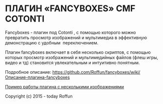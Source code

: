 # ПЛАГИН «FANCYBOXES» CMF COTONTI
<p>Fancyboxes&nbsp;- плагин под Cotonti&nbsp;, с помощью которого можно превратить просмотр изображений и мультимедиа в эффективную демонстрацию с удобным &nbsp;переключением.</p>

<p>Плагин fancyboxes включает в себя несколько скриптов, с помощью которых просмотр изображений и мультимедийных файлов (флеш игры, видео и тд) становится увлекательным и интуитивно понятным.</p>

Подробное описание: https://github.com/Roffun/fancyboxes/wiki/Описание-плагина-fancyboxes

<a href="https://wdays.info/krasota/volosy/balayazh-novaya-texnologiya-okrashivaniya-volos">Пример работы плагина с несколькими изображениями</a>

Copyright (c) 2015 - today Roffun
